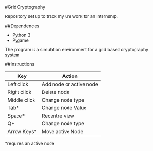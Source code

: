 #Grid Cryptography

Repository set up to track my uni work for an internship.

##Dependencies
* Python 3
* Pygame

The program is a simulation environment for a grid based cryptography system


##Instructions

Key          | Action 
---          | ------
Left click   | Add node or active node
Right click  | Delete node
Middle click | Change node type
Tab*         | Change node Value
Space*       | Recentre view
Q*           | Change node type
Arrow Keys*  | Move active Node

*requires an active node
